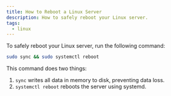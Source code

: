 ```yaml
---
title: How to Reboot a Linux Server
description: How to safely reboot your Linux server.
tags:
  - linux
---
```


To safely reboot your Linux server, run the following command:

```bash
sudo sync && sudo systemctl reboot
```

This command does two things:

1. `sync` writes all data in memory to disk, preventing data loss.
2. `systemctl reboot` reboots the server using systemd.
